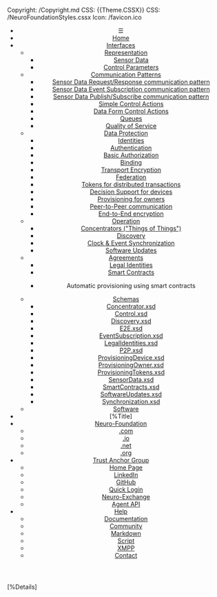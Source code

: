 ﻿Copyright: /Copyright.md
CSS: {{Theme.CSSX}}
CSS: /NeuroFoundationStyles.cssx
Icon: /favicon.ico

<header id="header">
<nav>

* &#9776;
* [Home](/Index.md)
* [Interfaces](#)
	* [Representation](#)
		* [Sensor Data](SensorData.md)
		* [Control Parameters](ControlParameters.md)
	* [Communication Patterns](#)
		* [Sensor Data Request/Response communication pattern](SensorDataRequestResponse.md)
		* [Sensor Data Event Subscription communication pattern](SensorDataEventSubscription.md)
		* [Sensor Data Publish/Subscribe communication pattern](SensorDataPublishSubscribe.md)
		* [Simple Control Actions](ControlSimpleActions.md)
		* [Data Form Control Actions](ControlDataForm.md)
		* [Queues](#)
		* [Quality of Service](#)
	* [Data Protection](#)
		* [Identities](Identities.md)
		* [Authentication](Authentication.md)
		* [Basic Authorization](Authorization.md)
		* [Binding](Binding.md)
		* [Transport Encryption](TransportEncryption.md)
		* [Federation](Federation.md)
		* [Tokens for distributed transactions](Tokens.md)
		* [Decision Support for devices](DecisionSupport.md)
		* [Provisioning for owners](Provisioning.md)
		* [Peer-to-Peer communication](P2P.md)
		* [End-to-End encryption](E2E.md)
	* [Operation](#)
		* [Concentrators ("Things of Things")](Concentrator.md)
		* [Discovery](Discovery.md)
		* [Clock & Event Synchronization](ClockSynchronization.md)
		* [Software Updates](SoftwareUpdates.md)
	* [Agreements](#)
		* [Legal Identities](LegalIdentities.md)
		* [Smart Contracts](/SmartContracts.md)
		* <p>Automatic provisioning using smart contracts</p>
	* [Schemas](#)
		* [Concentrator.xsd](Schemas/Concentrator.xsd)
		* [Control.xsd](Schemas/Control.xsd)
		* [Discovery.xsd](Schemas/Discovery.xsd)
		* [E2E.xsd](Schemas/E2E.xsd)
		* [EventSubscription.xsd](Schemas/EventSubscription.xsd)
		* [LegalIdentities.xsd](Schemas/LegalIdentities.xsd)
		* [P2P.xsd](Schemas/P2P.xsd)
		* [ProvisioningDevice.xsd](Schemas/ProvisioningDevice.xsd)
		* [ProvisioningOwner.xsd](Schemas/ProvisioningOwner.xsd)
		* [ProvisioningTokens.xsd](Schemas/ProvisioningTokens.xsd)
		* [SensorData.xsd](Schemas/SensorData.xsd)
		* [SmartContracts.xsd](Schemas/SmartContracts.xsd)
		* [SoftwareUpdates.xsd](Schemas/SoftwareUpdates.xsd)
		* [Synchronization.xsd](Schemas/Synchronization.xsd)
	* [Software](Implementations.md)
* [%Title]
* [Neuro-Foundation](#)
	* [\.com](https://neuro-foundation.com/)
	* [\.io](https://neuro-foundation.io/)
	* [\.net](https://neuro-foundation.net/)
	* [\.org](https://neuro-foundation.org/)
* [Trust Anchor Group](#)
	* [Home Page](https://trustanchorgroup.com/)
	* [LinkedIn](https://www.linkedin.com/company/trust-anchor-group/)
	* [GitHub](https://github.com/Trust-Anchor-Group)
	* [Quick Login](https://quicklog.in/)
	* [Neuro-Exchange](https://neuro-exchange.com/)
	* [Agent API](https://lab.tagroot.io/Documentation/Neuron/Agent.md)
* [Help](#)
	* [Documentation](https://lab.tagroot.io/Documentation/Index.md)
	* [Community](https://lab.tagroot.io/Community/Index.md)
	* [Markdown](/Markdown.md)
	* [Script](/Script.md)
	* [XMPP](https://xmpp.org/)
	* [Contact](/Feedback.md)

</nav>
</header>
<main>

[%Details]

</main>
